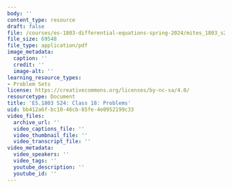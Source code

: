 ```yaml
---
body: ''
content_type: resource
draft: false
file: /courses/es-1803-differential-equations-spring-2024/mites_1803_s24_day18-problems.pdf
file_size: 69548
file_type: application/pdf
image_metadata:
  caption: ''
  credit: ''
  image-alt: ''
learning_resource_types:
- Problem Sets
license: https://creativecommons.org/licenses/by-nc-sa/4.0/
resourcetype: Document
title: 'ES.1803 S24: Class 18: Problems'
uid: bb412a6f-bc10-46cb-85fe-4e0952199c33
video_files:
  archive_url: ''
  video_captions_file: ''
  video_thumbnail_file: ''
  video_transcript_file: ''
video_metadata:
  video_speakers: ''
  video_tags: ''
  youtube_description: ''
  youtube_id: ''
---
```

